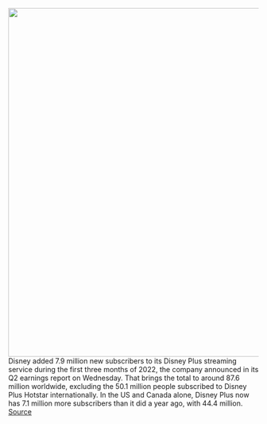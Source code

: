 <img src='https://cdn.vox-cdn.com/thumbor/QWaKkiGn8ghz6M8_oBG0zd07UKM=/0x0:1920x1080/1200x800/filters:focal(807x387:1113x693)/cdn.vox-cdn.com/uploads/chorus_image/image/70858664/disneyplus.0.0.jpg' width='700px' /><br/>
Disney added 7.9 million new subscribers to its Disney Plus streaming service during the first three months of 2022, the company announced in its Q2 earnings report on Wednesday. That brings the total to around 87.6 million worldwide, excluding the 50.1 million people subscribed to Disney Plus Hotstar internationally. In the US and Canada alone, Disney Plus now has 7.1 million more subscribers than it did a year ago, with 44.4 million.
<a href='https://www.theverge.com/2022/5/11/23067551/disney-plus-q2-2022-earnings-205-million-streaming-subscribers'> Source <a/>